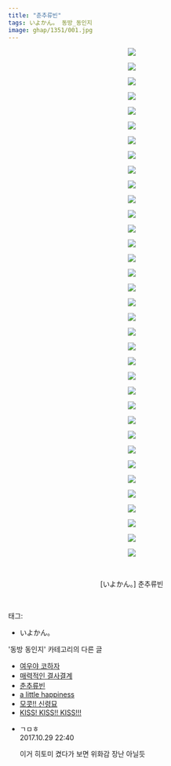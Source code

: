 ```yaml
---
title: "춘추류빈"
tags: いよかん。 동방_동인지
image: ghap/1351/001.jpg
---
```

<div class="article">
<p style="text-align: center; clear: none; float: none;"><img src="{{ site.nasurl }}/ghap/1351/001.jpg"/></p>
<p style="text-align: center; clear: none; float: none;"><img src="{{ site.nasurl }}/ghap/1351/002.jpg"/></p>
<p style="text-align: center; clear: none; float: none;"><img src="{{ site.nasurl }}/ghap/1351/003.jpg"/></p>
<p style="text-align: center; clear: none; float: none;"><img src="{{ site.nasurl }}/ghap/1351/004.jpg"/></p>
<p style="text-align: center; clear: none; float: none;"><img src="{{ site.nasurl }}/ghap/1351/005.jpg"/></p>
<p style="text-align: center; clear: none; float: none;"><img src="{{ site.nasurl }}/ghap/1351/006.jpg"/></p>
<p style="text-align: center; clear: none; float: none;"><img src="{{ site.nasurl }}/ghap/1351/007.jpg"/></p>
<p style="text-align: center; clear: none; float: none;"><img src="{{ site.nasurl }}/ghap/1351/008.jpg"/></p>
<p style="text-align: center; clear: none; float: none;"><img src="{{ site.nasurl }}/ghap/1351/009.jpg"/></p>
<p style="text-align: center; clear: none; float: none;"><img src="{{ site.nasurl }}/ghap/1351/010.jpg"/></p>
<p style="text-align: center; clear: none; float: none;"><img src="{{ site.nasurl }}/ghap/1351/011.jpg"/></p>
<p style="text-align: center; clear: none; float: none;"><img src="{{ site.nasurl }}/ghap/1351/012.jpg"/></p>
<p style="text-align: center; clear: none; float: none;"><img src="{{ site.nasurl }}/ghap/1351/013.jpg"/></p>
<p style="text-align: center; clear: none; float: none;"><img src="{{ site.nasurl }}/ghap/1351/014.jpg"/></p>
<p style="text-align: center; clear: none; float: none;"><img src="{{ site.nasurl }}/ghap/1351/015.jpg"/></p>
<p style="text-align: center; clear: none; float: none;"><img src="{{ site.nasurl }}/ghap/1351/016.jpg"/></p>
<p style="text-align: center; clear: none; float: none;"><img src="{{ site.nasurl }}/ghap/1351/017.jpg"/></p>
<p style="text-align: center; clear: none; float: none;"><img src="{{ site.nasurl }}/ghap/1351/018.jpg"/></p>
<p style="text-align: center; clear: none; float: none;"><img src="{{ site.nasurl }}/ghap/1351/019.jpg"/></p>
<p style="text-align: center; clear: none; float: none;"><img src="{{ site.nasurl }}/ghap/1351/020.jpg"/></p>
<p style="text-align: center; clear: none; float: none;"><img src="{{ site.nasurl }}/ghap/1351/021.jpg"/></p>
<p style="text-align: center; clear: none; float: none;"><img src="{{ site.nasurl }}/ghap/1351/022.jpg"/></p>
<p style="text-align: center; clear: none; float: none;"><img src="{{ site.nasurl }}/ghap/1351/023.jpg"/></p>
<p style="text-align: center; clear: none; float: none;"><img src="{{ site.nasurl }}/ghap/1351/024.jpg"/></p>
<p style="text-align: center; clear: none; float: none;"><img src="{{ site.nasurl }}/ghap/1351/025.jpg"/></p>
<p style="text-align: center; clear: none; float: none;"><img src="{{ site.nasurl }}/ghap/1351/026.jpg"/></p>
<p style="text-align: center; clear: none; float: none;"><img src="{{ site.nasurl }}/ghap/1351/027.jpg"/></p>
<p style="text-align: center; clear: none; float: none;"><img src="{{ site.nasurl }}/ghap/1351/028.jpg"/></p>
<p style="text-align: center; clear: none; float: none;"><img src="{{ site.nasurl }}/ghap/1351/029.jpg"/></p>
<p style="text-align: center; clear: none; float: none;"><img src="{{ site.nasurl }}/ghap/1351/030.jpg"/></p>
<p style="text-align: center; clear: none; float: none;"><img src="{{ site.nasurl }}/ghap/1351/031.jpg"/></p>
<p style="text-align: center; clear: none; float: none;"><img src="{{ site.nasurl }}/ghap/1351/032.jpg"/></p>
<p style="text-align: center; clear: none; float: none;"><img src="{{ site.nasurl }}/ghap/1351/033.jpg"/></p>
<p style="text-align: center; clear: none; float: none;"><img src="{{ site.nasurl }}/ghap/1351/034.jpg"/></p>
<p style="text-align: center; clear: none; float: none;"><img src="{{ site.nasurl }}/ghap/1351/035.jpg"/></p>
<p style="text-align: center; clear: none; float: none;"><br/></p>
<p style="text-align: center; clear: none; float: none;">[いよかん。] 춘추류빈</p>
<p><br/></p>
</div><div class="tagTrail">
<p>태그: </p>
<ul>
<li>いよかん。</li>
</ul>
</div><div class="another">
<p>'동방 동인지' 카테고리의 다른 글</p>
<ul>
<li><a href="/2016-08-05-ghap_1353">여우야 코하자</a></li>
<li><a href="/2016-08-05-ghap_1352">매력적인 결사결계</a></li>
<li><a href="/2016-08-05-ghap_1351">춘추류빈</a></li>
<li><a href="/2016-08-05-ghap_1350">a little happiness</a></li>
<li><a href="/2016-08-05-ghap_1349">모콧!! 신령묘</a></li>
<li><a href="/2016-08-04-ghap_1348">KISS! KISS!! KISS!!!</a></li>
</ul>
</div><div class="cb_module cb_fluid">
<div class="cb_wrt cb_profile">
<div class="comment">
<ul>
<li class="cb_thumb_off" id="comment15117361">
<div class="cb_comment_area">
<div class="cb_info_area">
<div class="cb_section">
<span class="cb_nick_name">ㄱㅁㅎ</span>
</div>
<div class="cb_section">
<span class="cb_date">2017.10.29 22:40 </span>
</div>
</div>
<div class="cb_dsc_comment">
<p class="cb_dsc">
											이거 히토미 켰다가 보면 위화감 장난 아닐듯
										</p>
</div>
</div></li>
</ul>
</div>
</div><!-- commentList close -->
</div>